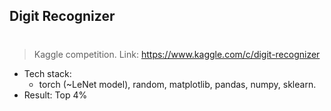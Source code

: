 ## Digit Recognizer<h1>
>Kaggle competition. Link: https://www.kaggle.com/c/digit-recognizer
  * Tech stack: 
    * torch (~LeNet model), random, matplotlib, pandas, numpy, sklearn.
  * Result: Top 4%

